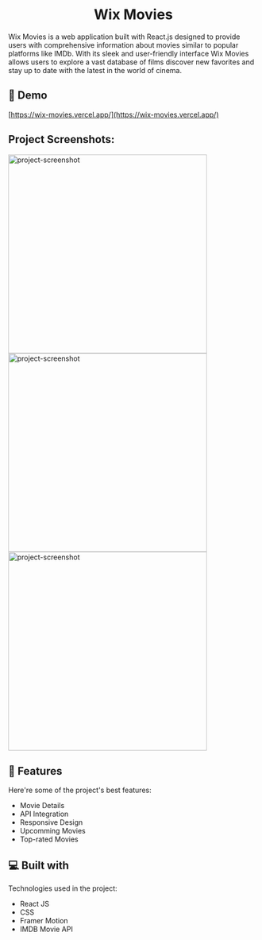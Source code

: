 <h1 align="center" id="title">Wix Movies</h1>

<p id="description">Wix Movies is a web application built with React.js designed to provide users with comprehensive information about movies similar to popular platforms like IMDb. With its sleek and user-friendly interface Wix Movies allows users to explore a vast database of films discover new favorites and stay up to date with the latest in the world of cinema.</p>

<h2>🚀 Demo</h2>

[https://wix-movies.vercel.app/](https://wix-movies.vercel.app/)

<h2>Project Screenshots:</h2>

<img src="https://i.postimg.cc/QC9H3Fh6/Screenshot-99.png" alt="project-screenshot" width="400" height="400/">

<img src="https://i.postimg.cc/qqPgMp7p/Screenshot-100.png" alt="project-screenshot" width="400" height="400/">

<img src="https://i.postimg.cc/sX0vqYdQ/Screenshot-102.png" alt="project-screenshot" width="400" height="400/">

  
  
<h2>🧐 Features</h2>

Here're some of the project's best features:

*   Movie Details
*   API Integration
*   Responsive Design
*   Upcomming Movies
*   Top-rated Movies

  
  
<h2>💻 Built with</h2>

Technologies used in the project:

*   React JS
*   CSS
*   Framer Motion
*   IMDB Movie API
